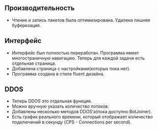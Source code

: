 ## Производительность

- Чтение и запись пакетов была оптимизирована. Удалена лишняя буферизация. 

## Интерфейс

- Интерфейс был полностью переработан. Программа имеет многостраничную навигацию. Теперь для каждой задачи есть отдельная страница.
- Добавлена страница с настройками(которых пока нет).
- Программа создана в стиле fluent дизайна.

## DDOS 

- Теперь DDOS это отдельная функция.
- Можно вручную указать количество потоков.
- Добавлены несколько методов DDOS'a(пока доступно BotJoiner).
- Есть график реального времени, который отображает количество подключений в секунду (CPS - Connections per second).
